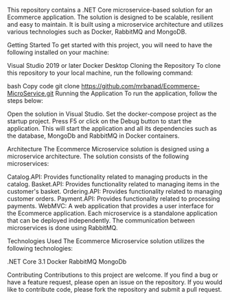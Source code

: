 This repository contains a .NET Core microservice-based solution for an Ecommerce application. The solution is designed to be scalable, resilient and easy to maintain. It is built using a microservice architecture and utilizes various technologies such as Docker, RabbitMQ and MongoDB.

Getting Started
To get started with this project, you will need to have the following installed on your machine:

Visual Studio 2019 or later
Docker Desktop
Cloning the Repository
To clone this repository to your local machine, run the following command:

bash
Copy code
git clone https://github.com/mrbanad/Ecommerce-MicroService.git
Running the Application
To run the application, follow the steps below:

Open the solution in Visual Studio.
Set the docker-compose project as the startup project.
Press F5 or click on the Debug button to start the application.
This will start the application and all its dependencies such as the database, MongoDb and RabbitMQ in Docker containers.

Architecture
The Ecommerce Microservice solution is designed using a microservice architecture. The solution consists of the following microservices:

Catalog.API: Provides functionality related to managing products in the catalog.
Basket.API: Provides functionality related to managing items in the customer's basket.
Ordering.API: Provides functionality related to managing customer orders.
Payment.API: Provides functionality related to processing payments.
WebMVC: A web application that provides a user interface for the Ecommerce application.
Each microservice is a standalone application that can be deployed independently. The communication between microservices is done using RabbitMQ.

Technologies Used
The Ecommerce Microservice solution utilizes the following technologies:

.NET Core 3.1
Docker
RabbitMQ
MongoDb

Contributing
Contributions to this project are welcome. If you find a bug or have a feature request, please open an issue on the repository. If you would like to contribute code, please fork the repository and submit a pull request.
